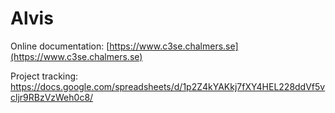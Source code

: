 # Alvis

Online documentation: [https://www.c3se.chalmers.se](https://www.c3se.chalmers.se)

Project tracking: https://docs.google.com/spreadsheets/d/1p2Z4kYAKkj7fXY4HEL228ddVf5vcljr9RBzVzWeh0c8/
